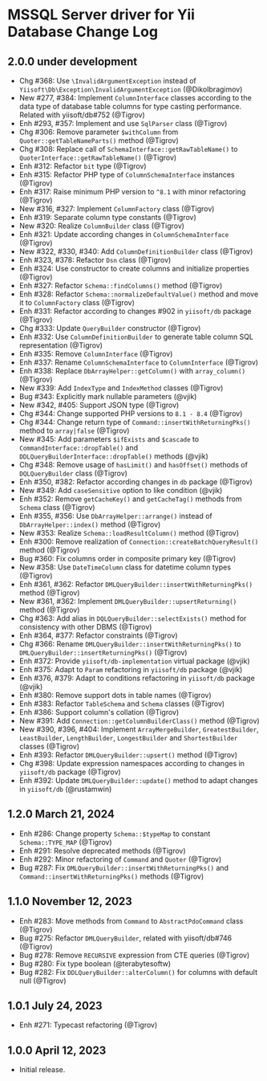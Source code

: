 # MSSQL Server driver for Yii Database Change Log

## 2.0.0 under development

- Chg #368: Use `\InvalidArgumentException` instead of `Yiisoft\Db\Exception\InvalidArgumentException` (@DikoIbragimov)
- New #277, #384: Implement `ColumnInterface` classes according to the data type of database table columns
  for type casting performance. Related with yiisoft/db#752 (@Tigrov)
- Enh #293, #357: Implement and use `SqlParser` class (@Tigrov)
- Chg #306: Remove parameter `$withColumn` from `Quoter::getTableNameParts()` method (@Tigrov)
- Chg #308: Replace call of `SchemaInterface::getRawTableName()` to `QuoterInterface::getRawTableName()` (@Tigrov)
- Enh #312: Refactor `bit` type (@Tigrov)
- Enh #315: Refactor PHP type of `ColumnSchemaInterface` instances (@Tigrov)
- Enh #317: Raise minimum PHP version to `^8.1` with minor refactoring (@Tigrov)
- New #316, #327: Implement `ColumnFactory` class (@Tigrov)
- Enh #319: Separate column type constants (@Tigrov)
- New #320: Realize `ColumnBuilder` class (@Tigrov)
- Enh #321: Update according changes in `ColumnSchemaInterface` (@Tigrov)
- New #322, #330, #340: Add `ColumnDefinitionBuilder` class (@Tigrov)
- Enh #323, #378: Refactor `Dsn` class (@Tigrov)
- Enh #324: Use constructor to create columns and initialize properties (@Tigrov)
- Enh #327: Refactor `Schema::findColumns()` method (@Tigrov)
- Enh #328: Refactor `Schema::normalizeDefaultValue()` method and move it to `ColumnFactory` class (@Tigrov)
- Enh #331: Refactor according to changes #902 in `yiisoft/db` package (@Tigrov)
- Chg #333: Update `QueryBuilder` constructor (@Tigrov)
- Enh #332: Use `ColumnDefinitionBuilder` to generate table column SQL representation (@Tigrov)
- Enh #335: Remove `ColumnInterface` (@Tigrov)
- Enh #337: Rename `ColumnSchemaInterface` to `ColumnInterface` (@Tigrov)
- Enh #338: Replace `DbArrayHelper::getColumn()` with `array_column()` (@Tigrov)
- New #339: Add `IndexType` and `IndexMethod` classes (@Tigrov)
- Bug #343: Explicitly mark nullable parameters (@vjik)
- New #342, #405: Support JSON type (@Tigrov)
- Chg #344: Change supported PHP versions to `8.1 - 8.4` (@Tigrov)
- Chg #344: Change return type of `Command::insertWithReturningPks()` method to `array|false` (@Tigrov)
- New #345: Add parameters `$ifExists` and `$cascade` to `CommandInterface::dropTable()` and
  `DDLQueryBuilderInterface::dropTable()` methods (@vjik)
- Chg #348: Remove usage of `hasLimit()` and `hasOffset()` methods of `DQLQueryBuilder` class (@Tigrov)
- Enh #350, #382: Refactor according changes in `db` package (@Tigrov)
- New #349: Add `caseSensitive` option to like condition (@vjik)
- Enh #352: Remove `getCacheKey()` and `getCacheTag()` methods from `Schema` class (@Tigrov)
- Enh #355, #356: Use `DbArrayHelper::arrange()` instead of `DbArrayHelper::index()` method (@Tigrov)
- New #353: Realize `Schema::loadResultColumn()` method (@Tigrov)
- Enh #300: Remove realization of `Connection::createBatchQueryResult()` method (@Tigrov)
- Bug #360: Fix columns order in composite primary key (@Tigrov)
- New #358: Use `DateTimeColumn` class for datetime column types (@Tigrov)
- Enh #361, #362: Refactor `DMLQueryBuilder::insertWithReturningPks()` method (@Tigrov)
- New #361, #362: Implement `DMLQueryBuilder::upsertReturning()` method (@Tigrov)
- Chg #363: Add alias in `DQLQueryBuilder::selectExists()` method for consistency with other DBMS (@Tigrov)
- Enh #364, #377: Refactor constraints (@Tigrov)
- Chg #366: Rename `DMLQueryBuilder::insertWithReturningPks()` to `DMLQueryBuilder::insertReturningPks()` (@Tigrov)
- Enh #372: Provide `yiisoft/db-implementation` virtual package (@vjik)
- Enh #375: Adapt to `Param` refactoring in `yiisoft/db` package (@vjik)
- Enh #376, #379: Adapt to conditions refactoring in `yiisoft/db` package (@vjik)
- Enh #380: Remove support dots in table names (@Tigrov)
- Enh #383: Refactor `TableSchema` and `Schema` classes (@Tigrov)
- Enh #386: Support column's collation (@Tigrov)
- New #391: Add `Connection::getColumnBuilderClass()` method (@Tigrov)
- New #390, #396, #404: Implement `ArrayMergeBuilder`, `GreatestBuilder`, `LeastBuilder`, `LengthBuilder`,
  `LongestBuilder` and `ShortestBuilder` classes (@Tigrov)
- Enh #393: Refactor `DMLQueryBuilder::upsert()` method (@Tigrov)
- Chg #398: Update expression namespaces according to changes in `yiisoft/db` package (@Tigrov)
- Enh #392: Update `DMLQueryBuilder::update()` method to adapt changes in `yiisoft/db` (@rustamwin)

## 1.2.0 March 21, 2024

- Enh #286: Change property `Schema::$typeMap` to constant `Schema::TYPE_MAP` (@Tigrov)
- Enh #291: Resolve deprecated methods (@Tigrov)
- Enh #292: Minor refactoring of `Command` and `Quoter` (@Tigrov)
- Bug #287: Fix `DMLQueryBuilder::insertWithReturningPks()` and `Command::insertWithReturningPks()` methods (@Tigrov)

## 1.1.0 November 12, 2023

- Enh #283: Move methods from `Command` to `AbstractPdoCommand` class (@Tigrov)
- Bug #275: Refactor `DMLQueryBuilder`, related with yiisoft/db#746 (@Tigrov)
- Bug #278: Remove `RECURSIVE` expression from CTE queries (@Tigrov)
- Bug #280: Fix type boolean (@terabytesoftw)
- Bug #282: Fix `DDLQueryBuilder::alterColumn()` for columns with default null (@Tigrov)

## 1.0.1 July 24, 2023

- Enh #271: Typecast refactoring (@Tigrov)

## 1.0.0 April 12, 2023

- Initial release.
